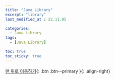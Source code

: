 ```yaml
---
title: "Java Library"
excerpt: "library"
last_modified_at : 22.11.05

categories:
  - Java Library
tags:
  - [Java Library]

toc: true
toc_sticky: true
---
```



[맨 위로 이동하기](#){: .btn .btn--primary }{: .align-right}